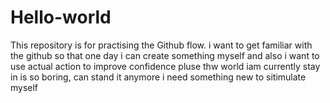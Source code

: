# Hello-world
This repository is for practising the Github flow.
i want to get familiar with the github 
so that one day i can create something myself
and also i want to use actual action to improve confidence
pluse thw world iam currently stay in is so boring, can stand it anymore
i need something new to sitimulate myself

